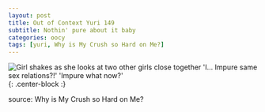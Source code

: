 ```yaml
---
layout: post
title: Out of Context Yuri 149
subtitle: Nothin' pure about it baby
categories: oocy
tags: [yuri, Why is My Crush so Hard on Me?]
---
```



![Girl shakes as she looks at two other girls close together 'I... Impure same sex relations?!' 'Impure what now?'](https://imgur.com/XiwfU6L.png){: .center-block :}

source: Why is My Crush so Hard on Me?